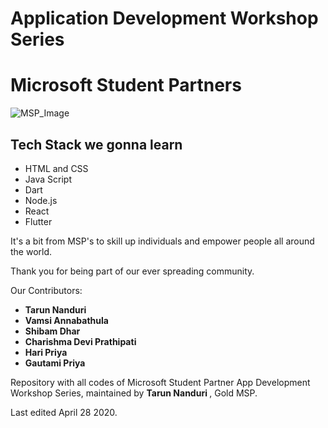 <h1> Application Development Workshop Series </h1>
<h1> Microsoft Student Partners </h1>
<img src="https://yt3.ggpht.com/a-/AAuE7mCuSpYBaDrq2KHaFAqSq87dUqeZNL3CWbMBpw=s900-mo-c-c0xffffffff-rj-k-no" alt="MSP_Image">
<h2> Tech Stack we gonna learn </h2>

<ul>
  <li> HTML and CSS </li>
  <li> Java Script </li>
  <li> Dart </li>
  <li> Node.js </li>
  <li> React </li>
  <li> Flutter </li>
</ul>
<p>
It's a bit from MSP's to skill up individuals and empower people all around the world.

Thank you for being part of our ever spreading community.
</p>
Our Contributors:
<ul>
  <li> <b> Tarun Nanduri </b> </li>
  <li> <b> Vamsi Annabathula </b> </li>
  <li> <b> Shibam Dhar </b> </li>
  <li> <b> Charishma Devi Prathipati </b> </li>
  <li> <b> Hari Priya </b> </li>
  <li> <b> Gautami Priya </b> </li>
</ul>

<p>
Repository with all codes of Microsoft Student Partner App Development Workshop Series, maintained by <b> Tarun Nanduri </b>, Gold MSP.

Last edited April 28 2020.
</p>
